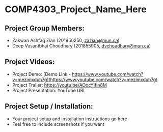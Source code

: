 # COMP4303_Project_Name_Here

## Project Group Members:

* Zakwan Ashfaq Zian (201950250, zazian@mun.ca)
* Deep Vasantbhai Choudhary (201855905, dvchoudhary@mun.ca)

## Project Videos:

* Project Demo: [Demo Link - https://www.youtube.com/watch?v=mezimxduh7g](https://www.youtube.com/watch?v=mezimxduh7g)
* Project Trailer: https://youtu.be/AOocYIfln8M
* Project  Presentation: YouTube URL

## Project Setup / Installation:

* Your project setup and installation instructions go here
* Feel free to include screenshots if you want
